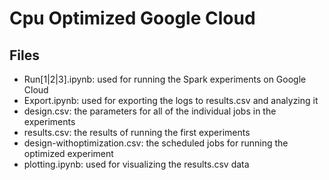 # Cpu Optimized Google Cloud

## Files

- Run[1|2|3].ipynb: used for running the Spark experiments on Google Cloud
- Export.ipynb: used for exporting the logs to results.csv and analyzing it
- design.csv: the parameters for all of the individual jobs in the experiments
- results.csv: the results of running the first experiments
- design-withoptimization.csv: the scheduled jobs for running the optimized experiment
- plotting.ipynb: used for visualizing the results.csv data